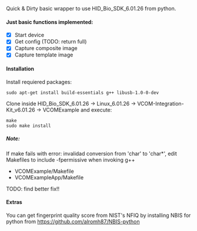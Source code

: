 Quick & Dirty basic wrapper to use HID_Bio_SDK_6.01.26 from python.

#### Just basic functions implemented:

- [x] Start device
- [x] Get config (TODO: return full)
- [x] Capture composite image
- [x] Capture template image

#### Installation

Install requiered packages:
```
sudo apt-get install build-essentials g++ libusb-1.0-0-dev
```

Clone inside HID_Bio_SDK_6.01.26 -> Linux_6.01.26 -> VCOM-Integration-Kit_v6.01.26 -> VCOMExample and execute:
```
make
sudo make install
```

##### Note:
If make fails with error: invalidad conversion from 'char' to 'char*', edit Makefiles to include -fpermissive when invoking g++
- VCOMExample/Makefile
- VCOMExampleApp/Makefile

TODO: find better fix!!

#### Extras
You can get fingerprint quality score from NIST's NFIQ by installing NBIS for python from https://github.com/alromh87/NBIS-python
